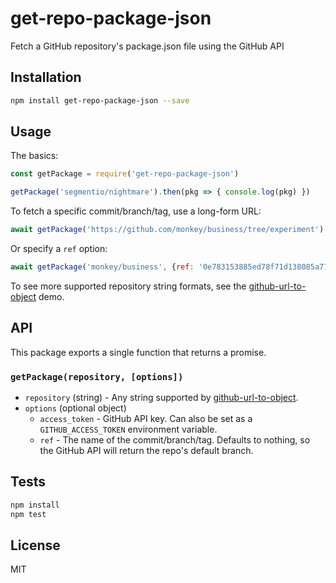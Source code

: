 # get-repo-package-json

Fetch a GitHub repository's package.json file using the GitHub API

## Installation

```sh
npm install get-repo-package-json --save
```

## Usage

The basics:

```js
const getPackage = require('get-repo-package-json')

getPackage('segmentio/nightmare').then(pkg => { console.log(pkg) })
```

To fetch a specific commit/branch/tag, use a long-form URL:

```js
await getPackage('https://github.com/monkey/business/tree/experiment')
```

Or specify a `ref` option:

```js
await getPackage('monkey/business', {ref: '0e783153885ed78f71d138085a77644ff8e59aa1'})
```

To see more supported repository string formats, see the
[github-url-to-object](https://zeke.github.io/github-url-to-object/) demo.

## API

This package exports a single function that returns a promise.

### `getPackage(repository, [options])`

- `repository` (string) - Any string supported by
[github-url-to-object](https://zeke.github.io/github-url-to-object/).
- `options` (optional object)
  - `access_token` - GitHub API key. Can also be set as a `GITHUB_ACCESS_TOKEN` environment variable.
  - `ref` - The name of the commit/branch/tag. Defaults to nothing, so the GitHub API will return the repo's default branch.

## Tests

```sh
npm install
npm test
```

## License

MIT